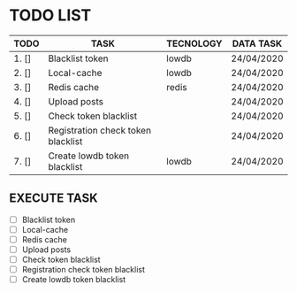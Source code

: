 # TODO LIST
| TODO     | TASK                                |  TECNOLOGY  | DATA TASK  |
|----------|-------------------------------------|-------------|------------|
| 1. []    | Blacklist token                     | lowdb       | 24/04/2020 |
| 2. []    | Local-cache                         | lowdb       | 24/04/2020 |
| 3. []    | Redis cache                         | redis       | 24/04/2020 |
| 4. []    | Upload posts                        |             | 24/04/2020 |
| 5. []    | Check token blacklist               |             | 24/04/2020 |
| 6. []    | Registration check token blacklist  |             | 24/04/2020 |
| 7. []    |  Create lowdb token blacklist       | lowdb       | 24/04/2020 |

## EXECUTE TASK
- [ ] Blacklist token 
- [ ] Local-cache 
- [ ] Redis cache 
- [ ] Upload posts
- [ ] Check token blacklist
- [ ] Registration check token blacklist
- [ ] Create lowdb token blacklist